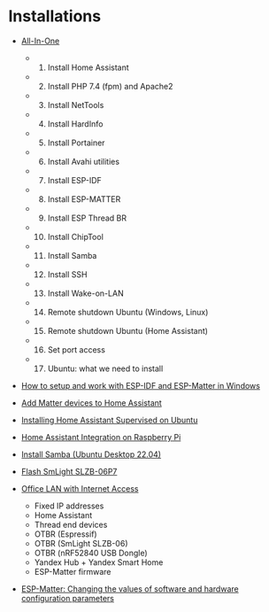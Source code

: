 # Installations

- [All-In-One](All-In-One.md)  
  - 1. Install Home Assistant
  - 2. Install PHP 7.4 (fpm) and Apache2
  - 3. Install NetTools
  - 4. Install HardInfo
  - 5. Install Portainer
  - 6. Install Avahi utilities
  - 7. Install ESP-IDF
  - 8. Install ESP-MATTER
  - 9. Install ESP Thread BR
  - 10. Install ChipTool
  - 11. Install Samba
  - 12. Install SSH
  - 13. Install Wake-on-LAN
  - 14. Remote shutdown Ubuntu (Windows, Linux)
  - 15. Remote shutdown Ubuntu (Home Assistant)
  - 16. Set port access
  - 17. Ubuntu: what we need to install
  

- [How to setup and work with ESP-IDF and ESP-Matter in Windows](esp-idf-matter_wsl.md)  
  
- [Add Matter devices to Home Assistant](HA-matter.md)  
  
- [Installing Home Assistant Supervised on Ubuntu](HA-Ubuntu22Desktop_PC.md)  
  
- [Home Assistant Integration on Raspberry Pi](HA-Ubuntu22Desktop_RP4.md)  
  
- [Install Samba (Ubuntu Desktop 22.04)](samba.md)  
  
- [Flash SmLight SLZB-06P7](smlight_slzb06p7.md)  
  
- [Office LAN with Internet Access](office_network.md)  
  - Fixed IP addresses  
  - Home Assistant  
  - Thread end devices  
  - OTBR (Espressif)  
  - OTBR (SmLight SLZB-06)  
  - OTBR (nRF52840 USB Dongle)  
  - Yandex Hub + Yandex Smart Home  
  - ESP-Matter firmware  
  
- [ESP-Matter: Changing the values of software and hardware configuration parameters](MATTER_SW-HW_CONF.md)  
  